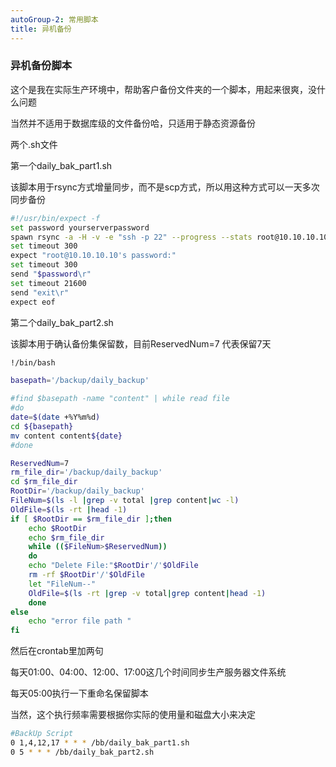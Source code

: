 ```yaml
---
autoGroup-2: 常用脚本
title: 异机备份
---
```

### 异机备份脚本
这个是我在实际生产环境中，帮助客户备份文件夹的一个脚本，用起来很爽，没什么问题

当然并不适用于数据库级的文件备份哈，只适用于静态资源备份

两个.sh文件

第一个daily_bak_part1.sh

该脚本用于rsync方式增量同步，而不是scp方式，所以用这种方式可以一天多次同步备份
``` bash
#!/usr/bin/expect -f
set password yourserverpassword
spawn rsync -a -H -v -e "ssh -p 22" --progress --stats root@10.10.10.10:/server/content /backup/daily_backup/content
set timeout 300
expect "root@10.10.10.10's password:"
set timeout 300
send "$password\r"
set timeout 21600
send "exit\r"
expect eof
```

第二个daily_bak_part2.sh

该脚本用于确认备份集保留数，目前ReservedNum=7 代表保留7天
``` bash
!/bin/bash

basepath='/backup/daily_backup'

#find $basepath -name "content" | while read file
#do
date=$(date +%Y%m%d)
cd ${basepath}
mv content content${date}
#done

ReservedNum=7
rm_file_dir='/backup/daily_backup'
cd $rm_file_dir
RootDir='/backup/daily_backup'
FileNum=$(ls -l |grep -v total |grep content|wc -l)
OldFile=$(ls -rt |head -1)
if [ $RootDir == $rm_file_dir ];then
    echo $RootDir
    echo $rm_file_dir
    while (($FileNum>$ReservedNum))
    do
    echo "Delete File:"$RootDir'/'$OldFile
    rm -rf $RootDir'/'$OldFile
    let "FileNum--"
    OldFile=$(ls -rt |grep -v total|grep content|head -1)
    done
else
    echo "error file path "
fi
```

然后在crontab里加两句

每天01:00、04:00、12:00、17:00这几个时间同步生产服务器文件系统

每天05:00执行一下重命名保留脚本

当然，这个执行频率需要根据你实际的使用量和磁盘大小来决定
``` bash
#BackUp Script
0 1,4,12,17 * * * /bb/daily_bak_part1.sh
0 5 * * * /bb/daily_bak_part2.sh
```